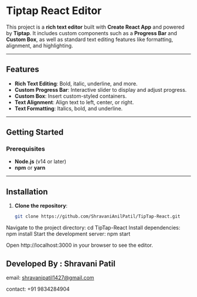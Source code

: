 # **Tiptap React Editor**

This project is a **rich text editor** built with **Create React App** and powered by **Tiptap**. It includes custom components such as a **Progress Bar** and **Custom Box**, as well as standard text editing features like formatting, alignment, and highlighting.

---

## **Features**
- **Rich Text Editing**: Bold, italic, underline, and more.
- **Custom Progress Bar**: Interactive slider to display and adjust progress.
- **Custom Box**: Insert custom-styled containers.
- **Text Alignment**: Align text to left, center, or right.
- **Text Formatting**: Italics, bold, and underline.

---

## **Getting Started**

### **Prerequisites**
- **Node.js** (v14 or later)
- **npm** or **yarn**

---

## **Installation**

1. **Clone the repository**:
   ```bash
   git clone https://github.com/ShravaniAnilPatil/TipTap-React.git

Navigate to the project directory: cd TipTap-React
Install dependencies: npm install
Start the development server: npm start

Open http://localhost:3000 in your browser to see the editor.

## Developed By : Shravani Patil
 email: shravanipatil1427@gmail.com
 
 contact: +91 9834284904

